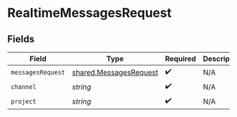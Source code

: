 # RealtimeMessagesRequest


## Fields

| Field                                                            | Type                                                             | Required                                                         | Description                                                      |
| ---------------------------------------------------------------- | ---------------------------------------------------------------- | ---------------------------------------------------------------- | ---------------------------------------------------------------- |
| `messagesRequest`                                                | [shared.MessagesRequest](../../models/shared/messagesrequest.md) | :heavy_check_mark:                                               | N/A                                                              |
| `channel`                                                        | *string*                                                         | :heavy_check_mark:                                               | N/A                                                              |
| `project`                                                        | *string*                                                         | :heavy_check_mark:                                               | N/A                                                              |